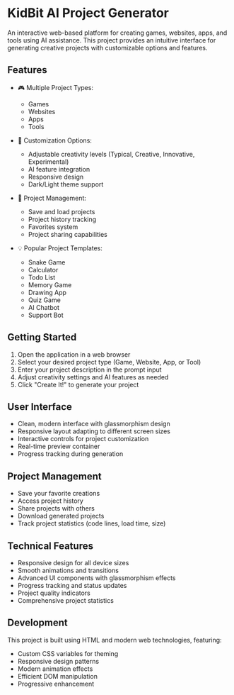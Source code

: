 # KidBit AI Project Generator

An interactive web-based platform for creating games, websites, apps, and tools using AI assistance. This project provides an intuitive interface for generating creative projects with customizable options and features.

## Features

- 🎮 Multiple Project Types:
  - Games
  - Websites
  - Apps
  - Tools

- 🎨 Customization Options:
  - Adjustable creativity levels (Typical, Creative, Innovative, Experimental)
  - AI feature integration
  - Responsive design
  - Dark/Light theme support

- 💾 Project Management:
  - Save and load projects
  - Project history tracking
  - Favorites system
  - Project sharing capabilities

- 💡 Popular Project Templates:
  - Snake Game
  - Calculator
  - Todo List
  - Memory Game
  - Drawing App
  - Quiz Game
  - AI Chatbot
  - Support Bot

## Getting Started

1. Open the application in a web browser
2. Select your desired project type (Game, Website, App, or Tool)
3. Enter your project description in the prompt input
4. Adjust creativity settings and AI features as needed
5. Click "Create It!" to generate your project

## User Interface

- Clean, modern interface with glassmorphism design
- Responsive layout adapting to different screen sizes
- Interactive controls for project customization
- Real-time preview container
- Progress tracking during generation

## Project Management

- Save your favorite creations
- Access project history
- Share projects with others
- Download generated projects
- Track project statistics (code lines, load time, size)

## Technical Features

- Responsive design for all device sizes
- Smooth animations and transitions
- Advanced UI components with glassmorphism effects
- Progress tracking and status updates
- Project quality indicators
- Comprehensive project statistics

## Development

This project is built using HTML and modern web technologies, featuring:
- Custom CSS variables for theming
- Responsive design patterns
- Modern animation effects
- Efficient DOM manipulation
- Progressive enhancement
